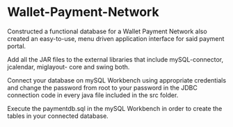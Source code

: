# Wallet-Payment-Network
Constructed a functional database for a Wallet Payment Network also created an easy-to-use, menu driven application interface for said payment portal.

Add all the JAR files to the external libraries that include mySQL-connector, jcalendar, miglayout- core and swing both.

Connect your database on mySQL Workbench using appropriate credentials and change the password from root to your password in the JDBC connection code in every java file included in the src folder.

Execute the paymentdb.sql in the mySQL Workbench in order to create the tables in your connected database.
